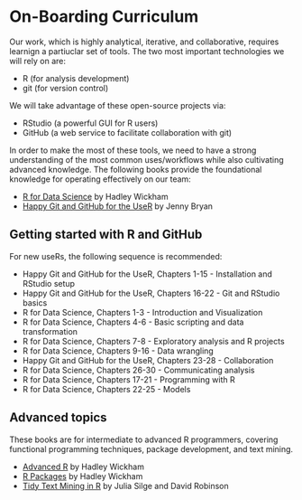 # On-Boarding Curriculum

Our work, which is highly analytical, iterative, and collaborative, requires learnign a partiuclar set of tools. The two most important technologies we will rely on are:

- R (for analysis development)
- git (for version control)

We will take advantage of these open-source projects via:

- RStudio (a powerful GUI for R users)
- GitHub (a web service to facilitate collaboration with git)

In order to make the most of these tools, we need to have a strong understanding of the most common uses/workflows while also cultivating advanced knowledge. The following books provide the foundational knowledge for operating effectively on our team:

- [R for Data Science](http://r4ds.had.co.nz/) by Hadley Wickham
- [Happy Git and GitHub for the UseR](http://happygitwithr.com/index.html) by Jenny Bryan

## Getting started with R and GitHub

For new useRs, the following sequence is recommended:

- Happy Git and GitHub for the UseR, Chapters 1-15 - Installation and RStudio setup
- Happy Git and GitHub for the UseR, Chapters 16-22 - Git and RStudio basics
- R for Data Science, Chapters 1-3 - Introduction and Visualization
- R for Data Science, Chapters 4-6 - Basic scripting and data transformation
- R for Data Science, Chapters 7-8 - Exploratory analysis and R projects
- R for Data Science, Chapters 9-16 - Data wrangling
- Happy Git and GitHub for the UseR, Chapters 23-28 - Collaboration
- R for Data Science, Chapters 26-30 - Communicating analysis
- R for Data Science, Chapters 17-21 - Programming with R
- R for Data Science, Chapters 22-25 - Models

## Advanced topics

These books are for intermediate to advanced R programmers, covering functional programming techniques, package development, and text mining.

- [Advanced R](http://adv-r.had.co.nz) by Hadley Wickham
- [R Packages](http://r-pkgs.had.co.nz/) by Hadley Wickham
- [Tidy Text Mining in R](http://tidytextmining.com/index.html) by Julia Silge and David Robinson